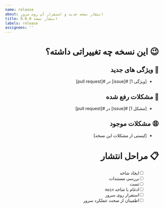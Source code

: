 ```yaml
---
name: release
about: انتشار نسخه جدید و استقرار آن روی سرور
title: انتشار نسخه 0.0.0
labels: release
assignees: ''
---
```


<div dir="rtl">

# &rlm;😉 این نسخه چه تغییراتی داشته؟

## &rlm;🚀 ویژگی های جدید

- [ویژگی 1] #[issue] در #[pull request]

## &rlm;🐞 مشکلات رفع شده

- [مشکل 1] #[issue] در #[pull request]

## &rlm;😩 مشکلات موجود

- [لیستی از مشکلات این نسخه]

# &rlm;📋 مراحل انتشار

- [ ] &emsp;&ensp; ایجاد شاخه
- [ ] &emsp;&ensp; بررسی مستندات
- [ ] &emsp;&ensp; تست
- [ ] &emsp;&ensp; ادغام با شاخه `main`
- [ ] &emsp;&ensp; استقرار روی سرور
- [ ] &emsp;&ensp; اطمینان از صحت عملکرد سرور

</div>

